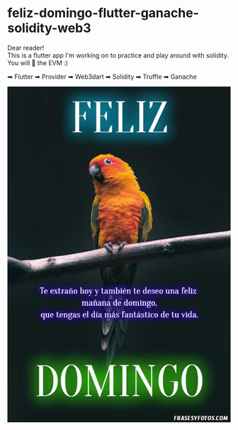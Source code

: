 # feliz-domingo-flutter-ganache-solidity-web3

Dear reader!  
This is a flutter app I'm working on to practice and play around with solidity.  
You will 💖 the EVM :)  

➡ Flutter
➡ Provider
➡ Web3dart
➡ Solidity
➡ Truffle
➡ Ganache


![](photofeliz.jpg)
